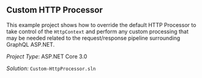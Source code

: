 ﻿## Custom HTTP Processor

This example project shows how to override the default HTTP Processor to take control of the `HttpContext` and perform any custom processing that may be needed related to the request/response pipeline surrounding GraphQL ASP.NET.

_Project Type_: ASP.NET Core 3.0

_Solution:_ `Custom-HttpProcessor.sln`
